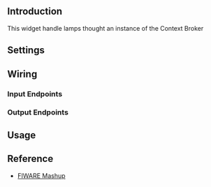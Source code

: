## Introduction

This widget handle lamps thought an instance of the Context Broker

## Settings

## Wiring

### Input Endpoints

### Output Endpoints

## Usage

## Reference

- [FIWARE Mashup](https://mashup.lab.fiware.org/)
